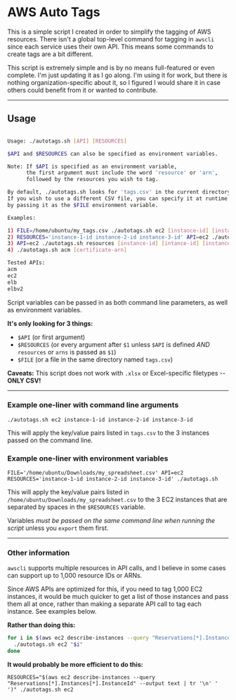 # AWS Auto Tags

This is a simple script I created in order to simplify the tagging of AWS resources.
There isn't a global top-level command for tagging in `awscli` since each service uses their own API.
This means some commands to create tags are a bit different.

This script is extremely simple and is by no means full-featured or even complete.
I'm just updating it as I go along.
I'm using it for work, but there is nothing organization-specific about it, so I figured I would share it in case others could benefit from it or wanted to contribute.

---

## Usage

```sh

Usage: ./autotags.sh [API] [RESOURCES]

$API and $RESOURCES can also be specified as environment variables.

Note: If $API is specified as an environment variable,
      the first argument must include the word 'resource' or 'arn',
      followed by the resources you wish to tag.

By default, ./autotags.sh looks for 'tags.csv' in the current directory.
If you wish to use a different CSV file, you can specify it at runtime
by passing it as the $FILE environment variable.

Examples:

1) FILE=/home/ubuntu/my_tags.csv ./autotags.sh ec2 [instance-id] [instance-id] [instance-id]
2) RESOURCES='instance-1-id instance-2-id instance-3-id' API=ec2 ./autotags.sh
3) API=ec2 ./autotags.sh resources [instance-id] [intance-id] [instance-id]
4) ./autotags.sh acm [certificate-arn]

Tested APIs:
acm
ec2
elb
elbv2
```

Script variables can be passed in as both command line parameters, as well as environment variables.

**It's only looking for 3 things:**
- `$API` (or first argument)
- `$RESOURCES` (or every argument after `$1` unless `$API` is defined *AND* `resources` or `arns` is passed as `$1`)
- `$FILE` (or a file in the same directory named `tags.csv`)

**Caveats:**  This script does not work with `.xlsx` or Excel-specific filetypes -- **ONLY CSV!**

---

### Example one-liner with command line arguments

`./autotags.sh ec2 instance-1-id instance-2-id instance-3-id`

This will apply the key/value pairs listed in `tags.csv` to the 3 instances passed on the command line.

### Example one-liner with environment variables

`FILE='/home/ubuntu/Downloads/my_spreadsheet.csv' API=ec2 RESOURCES='instance-1-id instance-2-id instance-3-id' ./autotags.sh`

This will apply the key/value pairs listed in `/home/ubuntu/Downloads/my_spreadsheet.csv` to the 3 EC2 instances that are separated by spaces in the `$RESOURCES` variable.

Variables *must be passed on the same command line when running the script* unless you `export` them first.

---

### Other information

`awscli` supports multiple resources in API calls, and I believe in some cases can support up to 1,000 resource IDs or ARNs.

Since AWS APIs are optimized for this, if you need to tag 1,000 EC2 instances, it would be much quicker to get a list of those instances and pass them all at once, rather than making a separate API call to tag
each instance.  See examples below.

**Rather than doing this:**

```sh
for i in $(aws ec2 describe-instances --query "Reservations[*].Instances[*].InstanceId" --output text); do
  ./autotags.sh ec2 "$i"
done
```

**It would probably be more efficient to do this:**

`RESOURCES="$(aws ec2 describe-instances --query "Reservations[*].Instances[*].InstanceId" --output text | tr '\n' ' ')" ./autotags.sh ec2`
